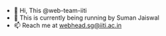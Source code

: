 - 👋 Hi, This @web-team-iiti
- 🌱 This is currently being running by Suman Jaiswal
- 📫 Reach me at [webhead.sg@iiti.ac.in](maolto:webhead.sg@iiti.ac.in)

<!---
web-team-iiti/web-team-iiti is a ✨ special ✨ repository because its `README.md` (this file) appears on your GitHub profile.
You can click the Preview link to take a look at your changes.
--->
